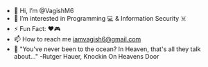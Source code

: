 - 👋 Hi, I’m @VagishM6
- 👀 I’m interested in Programming 💻 & Information Security ☠️
- ⚡️ Fun Fact: ❤️🎮
- 📫 How to reach me iamvagish6@gmail.com
- 🌊 "You've never been to the ocean? In Heaven, that's all they talk about..." -Rutger Hauer, Knockin On Heavens Door
<!---
VagishM6/VagishM6 is a ✨ special ✨ repository because its `README.md` (this file) appears on your GitHub profile.
You can click the Preview link to take a look at your changes.
--->
